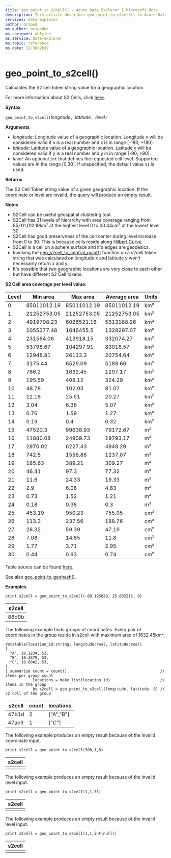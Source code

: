 ```yaml
---
title: geo_point_to_s2cell() - Azure Data Explorer | Microsoft Docs
description: This article describes geo_point_to_s2cell() in Azure Data Explorer.
services: data-explorer
author: orspod
ms.author: orspodek
ms.reviewer: mblythe
ms.service: data-explorer
ms.topic: reference
ms.date: 12/30/2019
---
```

# geo_point_to_s2cell()

Calculates the S2 cell token string value for a geographic location.

For more information about S2 Cells, click [here](http://s2geometry.io/devguide/s2cell_hierarchy).

**Syntax**

`geo_point_to_s2cell(`*longitude*`, `*latitude*`, `*level*`)`

**Arguments**

* *longitude*: Longitude value of a geographic location. Longitude x will be considered valid if x is a real number and x is in range [-180, +180]. 
* *latitude*: Latitude value of a geographic location. Latitude y will be considered valid if y is a real number and y in in range [-90, +90]. 
* *level*: An optional `int` that defines the requested cell level. Supported values are in the range [0,30]. If unspecified, the default value `11` is used.

**Returns**

The S2 Cell Token string value of a given geographic location. If the coordinate or level are invalid, the query will produce an empty result.

**Notes**

* S2Cell can be useful geospatial clustering tool.
* S2Cell has 31 levels of hierarchy with area coverage ranging from 85,011,012.19km² at the highest level 0 to 00.44cm² at the lowest level 30.
* S2Cell has good preservness of the cell center during level increase from 0 to 30. This is because cells reside along [Hilbert Curve](https://en.wikipedia.org/wiki/Hilbert_curve).
* S2Cell is a cell on a sphere surface and it's edges are geodesics.
* Invoking the [geo_s2cell_to_central_point()](geo-s2cell-to-central-point-function.md) function on a s2cell token string that was calculated on longitude x and latitude y won't necessairly return x and y.
* It's possible that two geographic locations are very close to each other but have different S2 Cell tokens.

**S2 Cell area coverage per level value:**

Level|Min area|Max area|Average area|Units
|--|--|--|--|--|
|0|85011012.19|85011012.19|85011012.19|km²|
|1|21252753.05|21252753.05|21252753.05|km²|
|2|4919708.23|6026521.16|5313188.26|km²|
|3|1055377.48|1646455.5|1328297.07|km²|
|4|231564.06|413918.15|332074.27|km²|
|5|53798.67|104297.91|83018.57|km²|
|6|12948.81|26113.3|20754.64|km²|
|7|3175.44|6529.09|5188.66|km²|
|8|786.2|1632.45|1297.17|km²|
|9|195.59|408.12|324.29|km²|
|10|48.78|102.03|81.07|km²|
|11|12.18|25.51|20.27|km²|
|12|3.04|6.38|5.07|km²|
|13|0.76|1.59|1.27|km²|
|14|0.19|0.4|0.32|km²|
|15|47520.3|99638.93|79172.67|m²|
|16|11880.08|24909.73|19793.17|m²|
|17|2970.02|6227.43|4948.29|m²|
|18|742.5|1556.86|1237.07|m²|
|19|185.63|389.21|309.27|m²|
|20|46.41|97.3|77.32|m²|
|21|11.6|24.33|19.33|m²|
|22|2.9|6.08|4.83|m²|
|23|0.73|1.52|1.21|m²|
|24|0.18|0.38|0.3|m²|
|25|453.19|950.23|755.05|cm²|
|26|113.3|237.56|188.76|cm²|
|27|28.32|59.39|47.19|cm²|
|28|7.08|14.85|11.8|cm²|
|29|1.77|3.71|2.95|cm²|
|30|0.44|0.93|0.74|cm²|

Table source can be found [here](http://s2geometry.io/resources/s2cell_statistics).

See also [geo_point_to_geohash()](geo-point-to-geohash-function.md).

**Examples**

```kusto
print s2cell = geo_point_to_s2cell(-80.195829, 25.802215, 8)
```

|s2cell|
|---|
|88d9b|

The following example finds groups of coordinates. Every pair of coordinates in the group reside in s2cell with maximum area of 1632.45km².
```kusto
datatable(location_id:string, longitude:real, latitude:real)
[
  "A", 10.1234, 53,
  "B", 10.3579, 53,
  "C", 10.6842, 53,
]
| summarize count = count(),                                        // items per group count
            locations = make_list(location_id)                      // items in the group
            by s2cell = geo_point_to_s2cell(longitude, latitude, 8) // s2 cell of the group
```

|s2cell|count|locations|
|---|---|---|
|47b1d|2|["A","B"]|
|47ae3|1|["C"]|

The following example produces an empty result because of the invalid coordinate input.
```kusto
print s2cell = geo_point_to_s2cell(300,1,8)
```

|s2cell|
|---|
||

The following example produces an empty result because of the invalid level input.
```kusto
print s2cell = geo_point_to_s2cell(1,1,35)
```

|s2cell|
|---|
||

The following example produces an empty result because of the invalid level input.
```kusto
print s2cell = geo_point_to_s2cell(1,1,int(null))
```

|s2cell|
|---|
||


